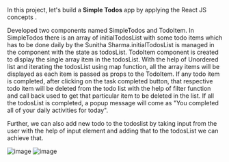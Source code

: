 In this project, let's build a **Simple Todos** app by applying the React JS concepts .

Developed two components named SimpleTodos and TodoItem.
In SimpleTodos there is an array of initialTodosList with some todo items which has to be done daily by the Sunitha Sharma.initialTodosList is managed in the component with the  state as todosList.
TodoItem component is created to display the single array item in the todosList.
With the help of Unordered list and iterating the todosList using map function, all the array items will be displayed as each item is passed as props to the TodoItem.
If any todo item is completed, after clicking on the task completed button, that respective todo item will be deleted from the todo list with the help of filter function and call back used to get that particular item to be deleted in the list.
If all the todosList is completed, a popup message will come as "You completed all of your daily activities for today".


Further, we can also add new todo to the todoslist by taking input from the user with the help of input element and adding that to the todosList we can achieve that.

![image](https://user-images.githubusercontent.com/119395830/235365368-10283fdd-ecbb-43ab-8c24-9c25d4b29374.png)
![image](https://user-images.githubusercontent.com/119395830/235365383-a48e87df-c35f-45ba-9769-2272f8ec943d.png)
